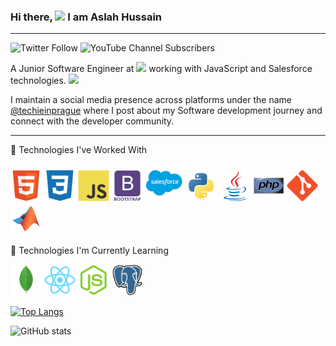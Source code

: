 ### Hi there,  <img src="https://raw.githubusercontent.com/MartinHeinz/MartinHeinz/master/wave.gif" width="30px" /> I am Aslah Hussain  

---

![Twitter Follow](https://img.shields.io/twitter/follow/techieinprague?style=social)
![YouTube Channel Subscribers](https://img.shields.io/youtube/channel/subscribers/UCFh6ZSOenzbadqX2ecx6i5A?label=YouTube%20Coming%20Soon%21&style=social)


A Junior Software Engineer at <img src="https://cdn.worldvectorlogo.com/logos/ibm.svg" height="15"/> working with JavaScript and Salesforce technologies. <img src="https://cdn.worldvectorlogo.com/logos/salesforce-2.svg" height="30"/>



I  maintain a social media presence across platforms under the name [@techieinprague](https://techieinprague.com) where I post about my Software development journey and connect with the developer community. 

---

:toolbox:  Technologies I've Worked With 

<img src="https://github.com/devicons/devicon/blob/master/icons/html5/html5-original.svg" height="50"/> <img src="https://github.com/devicons/devicon/blob/master/icons/css3/css3-plain.svg" height="50"/> <img src="https://github.com/devicons/devicon/blob/master/icons/javascript/javascript-original.svg" height="50"/> <img src="https://github.com/devicons/devicon/blob/master/icons/bootstrap/bootstrap-plain-wordmark.svg" height="50"/> <img src="https://github.com/devicons/devicon/blob/master/icons/salesforce/salesforce-original.svg" height="60"/> <img src="https://github.com/devicons/devicon/blob/master/icons/python/python-original.svg" height="50"/> <img src="https://github.com/devicons/devicon/blob/master/icons/java/java-original.svg" height="50"/> <img src="https://github.com/devicons/devicon/blob/master/icons/php/php-original.svg" height="50"/> <img src="https://github.com/devicons/devicon/blob/master/icons/git/git-original.svg" height="50"/> <img src="https://github.com/devicons/devicon/blob/master/icons/matlab/matlab-original.svg" height="50"/> 

:toolbox:  Technologies I'm Currently Learning

<img src="https://github.com/devicons/devicon/blob/master/icons/mongodb/mongodb-original.svg" height="50"/> <img src="https://github.com/devicons/devicon/blob/master/icons/react/react-original.svg" height="50"/> <img src="https://github.com/devicons/devicon/blob/master/icons/nodejs/nodejs-original.svg" height="50"/> <img src="https://github.com/devicons/devicon/blob/master/icons/postgresql/postgresql-original.svg" height="50"/>


[![Top Langs](https://github-readme-stats.vercel.app/api/top-langs/?username=techieinprague&theme=light)](https://github.com/anuraghazra/github-readme-stats)

![GitHub stats](https://github-readme-stats.vercel.app/api?username=techieinprague&theme=dark&hide=contribs,prs)


<!--
**techieinprague/techieinprague** is a ✨ _special_ ✨ repository because its `README.md` (this file) appears on your GitHub profile.

Here are some ideas to get you started:

- 🔭 I’m currently working on ...
- 🌱 I’m currently learning ...
- 👯 I’m looking to collaborate on ...
- 🤔 I’m looking for help with ...
- 💬 Ask me about ...
- 📫 How to reach me: ...
- 😄 Pronouns: ...
- ⚡ Fun fact: ...
-->
